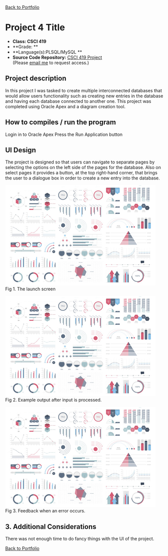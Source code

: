 [Back to Portfolio](./)

Project 4 Title
===============

-   **Class: CSCI 419** 
-   **Grade: **
-   **Language(s):PLSQL/MySQL **
-   **Source Code Repository:** [CSCI 419 Project](https://github.com/tjramsey/CSCI-419-Project)  
    (Please [email me](mailto:tjramsey@csustudent.net?subject=GitHub%20Access) to request access.)

## Project description

In this project I was tasked to create multiple interconnected databases that would allow users functionality such as creating new entries in the database and having each database connected to another one. This project was completed using Oracle Apex and a diagram creation tool.

## How to compiles / run the program

Login in to Oracle Apex
Press the Run Application button

## UI Design

The project is designed so that users can navigate to separate pages by selecting the options on the left side of the pages for the database. Also on select pages it provides a button, at the top right-hand corner, that brings the user to a dialogue box in order to create a new entry into the database.

![screenshot](images/dummy_thumbnail.jpg)
Fig 1. The launch screen

![screenshot](images/dummy_thumbnail.jpg)
Fig 2. Example output after input is processed.

![screenshot](images/dummy_thumbnail.jpg)
Fig 3. Feedback when an error occurs.

## 3. Additional Considerations

There was not enough time to do fancy things with the UI of the project.


[Back to Portfolio](./)
